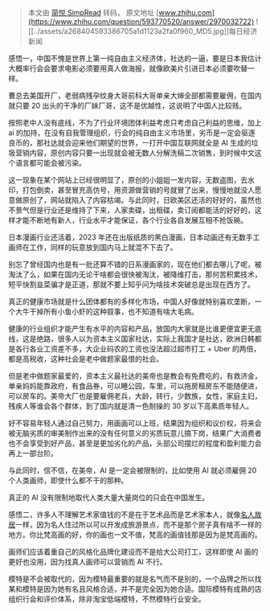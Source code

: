 > 本文由 [简悦 SimpRead](http://ksria.com/simpread/) 转码， 原文地址 [www.zhihu.com](https://www.zhihu.com/question/593770520/answer/2970032722) ![[../assets/a268404593386705a1d1123a2fa0f960_MD5.jpg]]每日经济新闻​

感悟一，中国不愧是世界上第一纯自由主义经济体，社达的一逼，要是日本我估计大概率行会会要求电影必须要用真人做海报，就像欧美片引进日本必须要吹替一样。

曹总去美国开厂，老弱病残孕纹身大哥前科大哥单亲大婶全部都需要雇佣，在国内就只要 20 出头的干净的厂妹厂哥，这不是优越性，这说明了中国人比较贱。

按照老中人没有底线，不为了行业环境团体利益考虑只考虑自己利益的思维，加上 ai 的加持，在没有自我管理组织，行会的纯自由主义市场里，劣币是一定会驱逐良币的，那社达就会迎来他们期望的世界，一打开中国互联网就全是 AI 生成的垃圾营销内容，原创内容只要一出现就会被无数人分解洗稿二次销售，到时候中文这个语言都可能会被污染。

这一现象在某个网站上已经很明显了，原创的小姐姐一发内容，无数盗图，去水印，打包倒卖，甚至冒充高仿号，用资源做营销的号就冒了出来，慢慢地就没人愿意做原创了，网站就陷入了内容枯竭。与此同时，日欧美区还活的好好的，虽然也不景气但是行业还是维持了下来，人家卖碟，出租碟，卖订阅都能活的好好的，这样才能不断地有新人，行业水平才能保证，各个行业各自发展互相不抢饭碗。

日本漫画行业还活着，2023 年还在出版纸质的黑白漫画，日本动画还有无数手工画师在工作，同样的玩意放到国内马上就混不下去了。

别忘了曾经国内也是有一批还算不错的日系漫画家的，现在他们都去哪儿了呢，被淘汰了么，如果在国内无论干啥都会很快被淘汰，被降维打击，那何苦积累技术，短平快割韭菜骗才是正道，那就不要上知乎问为啥技术突破总是出现在西方了。

真正的健康市场就是什么团体都有的多样化市场，中国人好像就特别喜欢垄断，一个大牛干掉所有小鱼小虾的这种叙事，也不知道有啥大毛病。

健康的行业组织才能产生有水平的内容和产品，放国内大家就是比谁更便宜更无底线，这是绝路，很多人以为资本主义国家社达，实际上我国才是社达，欧洲日韩都是各行各业工资差不多，大企业码农的工资也没法超过超市打工 + Uber 的两倍，都是高税收，这种社会是老中做题家最恨的社会。

但是老中做题家最爱的，资本主义最社达的美帝也是教会有免费吃的，有救济金，单亲妈妈能靠政府，有食品券，可以睡公园，车里，可以拖房租房东不能随便进，可以房车的。美帝大厂也是要雇佣老兵，大龄，转行，少数族，女性，家庭主妇，残疾人等谁会各个群体，到了国内就是清一色耐操的 30 岁以下高素质年轻人。

好不容易年轻人通过自己努力，用画画可以上班，结果因为组织和议价权，将来会被无脑劣质的审美制作出来的没有任何意义的劣质玩意儿搞下岗，结果广大消费者也不会享受到好产品，甚至是更加劣化的产品，头部公司摆烂的程度和盈利能力会再上一部台阶。

与此同时，信不信，在美帝，AI 是一定会被限制的，比如使用 AI 就必须雇佣 20 个人类画师，即使什么都不干的那种。

真正的 AI 没有限制地取代人类大量大量岗位的只会在中国发生。

感悟二，许多人不理解艺术家值钱的不是在于艺术品而是艺术家本人，就像[名人故居](https://www.zhihu.com/search?q=%E5%90%8D%E4%BA%BA%E6%95%85%E5%B1%85&search_source=Entity&hybrid_search_source=Entity&hybrid_search_extra=%7B%22sourceType%22%3A%22answer%22%2C%22sourceId%22%3A2970032722%7D)一样，因为名人住过所以可以开发成旅游景点，而不是那个房子真有啥不一样的地方。你比梵高画的好，你的画也一文不值，梵高的画值钱那是因为是梵高画的。

画师们应该着重自己的风格化品牌化建设而不是给大公司打工，这样即使 AI 画的更好也没用，因为找真人画师可以营销而 AI 不行。

模特是不会被取代的，因为模特最重要的就是名气而不是别的，一个品牌之所以找某和模特是因为她有名且风格合适，并不是完全因为她合适。国际模特有成熟的店组织行会和评价体系，除非淘宝低端模特，不然模特行业安全。